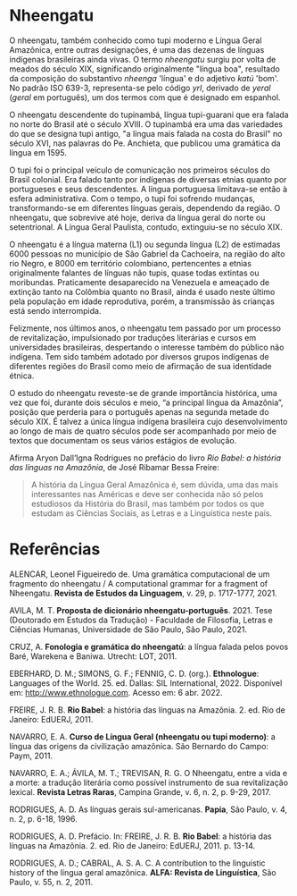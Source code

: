 # Nheengatu

O nheengatu, também conhecido como tupi moderno e Língua Geral Amazônica, entre outras designações, é uma das dezenas de línguas indígenas brasileiras ainda vivas. O termo *nheengatu* surgiu por volta de meados do século XIX, significando originalmente "língua boa", resultado da composição do substantivo *nheenga* 'língua' e do adjetivo *katú* 'bom'. No padrão ISO 639-3, representa-se pelo código *yrl*, derivado de *yeral* (*geral* em português), um dos termos com que é designado em espanhol.

O nheengatu descendente do tupinambá, língua tupi-guarani que era falada no norte do Brasil até o século XVIII. O tupinambá era uma das variedades do que se designa tupi antigo, "a língua mais falada na costa do Brasil" no século XVI, nas palavras do Pe. Anchieta, que publicou uma gramática da língua em 1595.

O tupi foi o principal veículo de comunicação nos primeiros séculos do Brasil colonial. Era falado tanto por indígenas de diversas etnias quanto por portugueses e seus descendentes. A língua portuguesa limitava-se então à esfera administrativa. Com o tempo, o tupi foi sofrendo mudanças, transformando-se em diferentes línguas gerais, dependendo da região. O nheengatu, que sobrevive até hoje, deriva da língua geral do norte ou setentrional. A Língua Geral Paulista, contudo, extinguiu-se no século XIX.   

O nheengatu é a língua materna (L1) ou segunda língua (L2) de estimadas 6000 pessoas no município de São Gabriel da Cachoeira, na região do alto rio Negro, e 8000 em território colombiano, pertencentes a etnias originalmente falantes de línguas não tupis, quase todas extintas ou moribundas. Praticamente desaparecido na Venezuela e ameaçado de extinção tanto na Colômbia quanto no Brasil, ainda é usado neste último pela população em idade reprodutiva, porém, a transmissão às crianças está sendo interrompida.

Felizmente, nos últimos anos, o nheengatu tem passado por um processo de revitalização, impulsionado por traduções literárias e cursos em universidades brasileiras, despertando o interesse também do público não indígena. Tem sido também adotado por diversos grupos indígenas de diferentes regiões do Brasil como meio de afirmação de sua identidade étnica.  

O estudo do nheengatu reveste-se de grande importância histórica, uma vez que foi, durante dois séculos e meio, “a principal língua da Amazônia”, posição que perderia para o português apenas na segunda metade do século XIX. É talvez a única língua indígena brasileira cujo desenvolvimento ao longo de mais de quatro séculos pode ser acompanhado por meio de textos que documentam os seus vários estágios de evolução.

Afirma Aryon Dall’Igna Rodrigues no prefácio do livro *Rio Babel: a história das línguas na Amazônia*, de José Ribamar Bessa Freire:

> A história da Língua Geral Amazônica é, sem dúvida, uma das mais interessantes nas Américas e deve ser conhecida não só pelos estudiosos da História do Brasil, mas também por todos os que estudam as Ciências Sociais, as Letras e a Linguística neste país.

# Referências

ALENCAR, Leonel Figueiredo de. Uma gramática computacional de um fragmento do nheengatu / A computational grammar for a fragment of Nheengatu. **Revista de Estudos da Linguagem**, v. 29, p. 1717-1777, 2021.

AVILA, M. T. **Proposta de dicionário nheengatu-português**. 2021. Tese (Doutorado em Estudos da Tradução) - Faculdade de Filosofia, Letras e Ciências Humanas, Universidade de São Paulo, São Paulo, 2021.

CRUZ, A. **Fonologia e gramática do nheengatú**: a língua falada pelos povos Baré, Warekena e Baniwa. Utrecht: LOT, 2011.

EBERHARD, D. M.; SIMONS, G. F.; FENNIG, C. D. (org.). **Ethnologue**: Languages of the World. 25. ed. Dallas: SIL International, 2022. Disponível em: http://www.ethnologue.com. Acesso em: 6 abr. 2022.

FREIRE, J. R. B. **Rio Babel**: a história das línguas na Amazônia. 2. ed. Rio de Janeiro: EdUERJ, 2011.

NAVARRO, E. A. **Curso de Língua Geral (nheengatu ou tupi moderno)**: a língua das origens da civilização amazônica. São Bernardo do Campo: Paym, 2011.

NAVARRO, E. A.; ÁVILA, M. T.; TREVISAN, R. G. O Nheengatu, entre a vida e a morte: a tradução literária como possível instrumento de sua revitalização lexical. **Revista Letras Raras**, Campina Grande, v. 6, n. 2, p. 9-29, 2017.

RODRIGUES, A. D. As línguas gerais sul-americanas. **Papia**, São Paulo, v. 4, n. 2, p. 6-18, 1996.

RODRIGUES, A. D. Prefácio. In: FREIRE, J. R. B. **Rio Babel**: a história das línguas na Amazônia. 2. ed. Rio de Janeiro: EdUERJ, 2011. p. 13-14.

RODRIGUES, A. D.; CABRAL, A. S. A. C. A contribution to the linguistic history of the língua geral amazônica. **ALFA: Revista de Linguística**, São Paulo, v. 55, n. 2, 2011.
